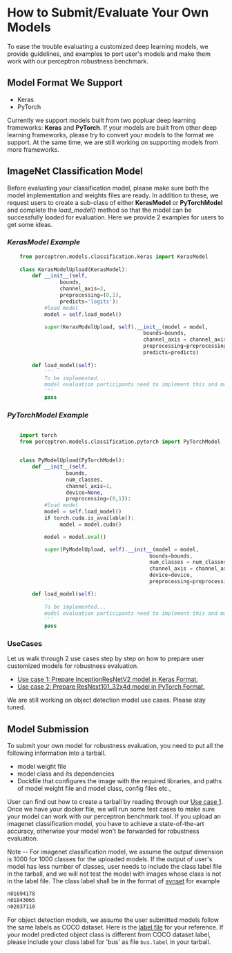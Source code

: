 # How to Submit/Evaluate Your Own Models
To ease the trouble evaluating a customized deep learning models, we provide guidelines, and examples to port user's models and make them work with our perceptron robustness benchmark.

## Model Format We Support

 - Keras
 - PyTorch
 
Currently we support models built from two popluar deep learning frameworks: **Keras** and **PyTorch**.  If your models are built from other deep learning frameworks, please try to convert your models to the format we support. At the same time, we are still working on supporting models from more frameworks. 


## ImageNet Classification Model
Before evaluating your classification model, please make sure both the model implementation and weights files are ready.  In addition to these, we request users to create a sub-class of either **KerasModel** or **PyTorchModel** and complete the *load_model()* method so that the model can be successfully loaded for evaluation.  Here we provide 2 examples for users to get some ideas.

### ***KerasModel Example***
```python
    from perceptron.models.classification.keras import KerasModel
    
    class KerasModelUpload(KerasModel):
        def __init__(self,
                 bounds,
                 channel_axis=3,
                 preprocessing=(0,1),
                 predicts='logits'):
            #load model
            model = self.load_model()

            super(KerasModelUpload, self).__init__(model = model,
                                            bounds=bounds,
                                            channel_axis = channel_axis,
                                            preprocessing=preprocessing,
                                            predicts=predicts) 
                                           
        def load_model(self):
            '''
            To be implemented...
            model evaluation participants need to implement this and make sure a keras model can be loaded and fully-functional
            '''
            pass
```

### ***PyTorchModel Example***

```python 

    import torch
    from perceptron.models.classification.pytorch import PyTorchModel


    class PyModelUpload(PyTorchModel):
        def __init__(self,
                   bounds,
                   num_classes,
                   channel_axis=1,
                   device=None,
                   preprocessing=(0,1)):
            #load model
            model = self.load_model()
            if torch.cuda.is_available():
                 model = model.cuda()

            model = model.eval()

            super(PyModelUpload, self).__init__(model = model,
                                              bounds=bounds,
                                              num_classes = num_classes,
                                              channel_axis = channel_axis,
                                              device=device,
                                              preprocessing=preprocessing)

        def load_model(self):
            '''
            To be implemented...
            model evaluation participants need to implement this and make sure a pytorch model can be loaded and fully-functional
            '''
            pass
```

### UseCases

Let us walk through 2 use cases step by step on how to prepare user customized models for robustness evaluation.



- [Use case 1:  Prepare InceptionResNetV2 model in Keras Format. ](usecase_kerasmodel.md)
- [Use case 2: Prepare ResNext101_32x4d model in PyTorch Format.](usecase_pytorchmodel.md)

We are still working on object detection model use cases. Please stay tuned.  

## Model Submission
To submit your own model for robustness evaluation, you need to put all the following information into a tarball.

- model weight file
- model class and its dependencies
- Dockfile that configures the image with the required libraries, and paths of model weight file and model class, config files etc.,

User can find out how to create a tarball by reading through our [Use case 1](usecase_kerasmodel.md). Once we have your docker file, we will run some test cases to make sure your model can work with our perceptron benchmark tool. If you upload an imagenet classification model, you have to achieve a state-of-the-art accuracy, otherwise your model won't be forwarded for robustness evaluation.


Note -- For imagenet classification model, we assume the output dimension is 1000 for 1000 classes for the uploaded models. If the output of user's model has less number of classes, user needs to include the class label file in the tarball, and we will not test the model with images whose class is not in the label file. The class label shall be in the format of [synset](https://github.com/tensorflow/models/blob/master/research/slim/datasets/imagenet_lsvrc_2015_synsets.tx) for example 
```bash
n01694178
n01843065
n02037110 
```

For object detection models, we assume the user submitted models follow the same labels as COCO dataset. Here is the [label file](./userupload_usecases/coco.label) for your reference. If your model predicted object class is different from COCO dataset label, please include your class label for 'bus' as file `bus.label` in your tarball. 

